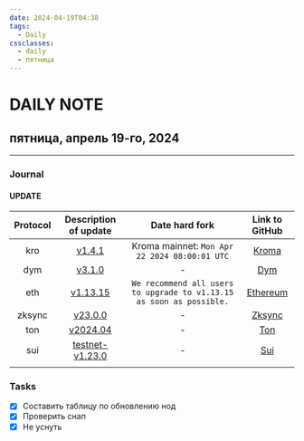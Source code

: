 ```yaml
---
date: 2024-04-19T04:38
tags:
  - Daily
cssclasses:
  - daily
  - пятница
---
```

# DAILY NOTE
## пятница, апрель 19-го, 2024
***
### Journal
#### UPDATE
| Protocol |                               Description of update                               |                            Date hard fork                            |                   Link to GitHub                    |
|:--------:|:---------------------------------------------------------------------------------:|:--------------------------------------------------------------------:|:---------------------------------------------------:|
|   kro    |       [v1.4.1](https://github.com/kroma-network/kroma/releases/tag/v1.4.1)        |            Kroma mainnet: `Mon Apr 22 2024 08:00:01 UTC`             |   [Kroma](https://github.com/kroma-network/kroma)   |
|   dym    |      [v3.1.0](https://github.com/dymensionxyz/dymension/releases/tag/v3.1.0)      |                                  -                                   |  [Dym](https://github.com/dymensionxyz/dymension)   |
|   eth    |     [v1.13.15](https://github.com/ethereum/go-ethereum/releases/tag/v1.13.15)     | `We recommend all users to upgrade to v1.13.15 as soon as possible.` | [Ethereum](https://github.com/ethereum/go-ethereum) |
|  zksync  |  [v23.0.0](https://github.com/matter-labs/zksync-era/releases/tag/core-v23.0.0)   |                                  -                                   | [Zksync](https://github.com/matter-labs/zksync-era) |
|   ton    |      [v2024.04](https://github.com/ton-blockchain/ton/releases/tag/v2024.04)      |                                  -                                   |    [Ton](https://github.com/ton-blockchain/ton)     |
|   sui    | [testnet-v1.23.0](https://github.com/MystenLabs/sui/releases/tag/testnet-v1.23.0) |                                  -                                   |      [Sui](https://github.com/MystenLabs/sui)       |
|          |                                                                                   |                                                                      |                                                     |

### Tasks
- [x] Составить таблицу по обновлению нод
- [x] Проверить снап
- [x] Не уснуть